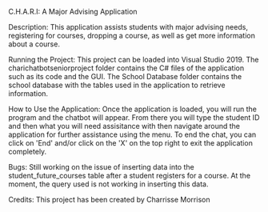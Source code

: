 C.H.A.R.I: A Major Advising Application

Description: This application assists students with major advising needs, registering for courses,
dropping a course, as well as get more information about a course.

Running the Project: This project can be loaded into Visual Studio 2019. The charichatbotseniorproject
folder contains the C# files of the application such as its code and the GUI. The School Database folder
contains the school database with the tables used in the application to retrieve information.

How to Use the Application: Once the application is loaded, you will run the program and the chatbot
will appear. From there you will type the student ID and then what you will need assisitance with then
navigate around the application for further assistance using the menu. To end the chat, you can click 
on 'End' and/or click on the 'X' on the top right to exit the application completely.

Bugs: Still working on the issue of inserting data into the student_future_courses table after
a student registers for a course. At the moment, the query used is not working in inserting
this data.

Credits: This project has been created by Charrisse Morrison 

